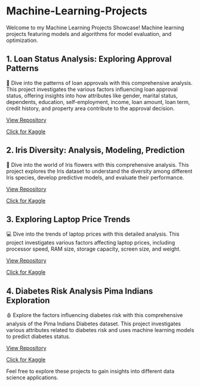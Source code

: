 # Machine-Learning-Projects

Welcome to my Machine Learning Projects Showcase!
Machine learning projects featuring models and algorithms for model evaluation, and optimization.

## 1. Loan Status Analysis: Exploring Approval Patterns

🏦 Dive into the patterns of loan approvals with this comprehensive analysis. This project investigates the various factors influencing loan approval status, offering insights into how attributes like gender, marital status, dependents, education, self-employment, income, loan amount, loan term, credit history, and property area contribute to the approval decision.

[View Repository](https://github.com/msjahid/Machine-Learning-Projects/tree/main/Loan-Approval-Patterns)

[Click for Kaggle](https://www.kaggle.com/code/msjahid/loan-status-analysis-exploring-approval-patterns)

## 2. Iris Diversity: Analysis, Modeling, Prediction

🌸 Dive into the world of Iris flowers with this comprehensive analysis. This project explores the Iris dataset to understand the diversity among different Iris species, develop predictive models, and evaluate their performance.

[View Repository](https://github.com/msjahid/Machine-Learning-Projects/tree/main/iris_prediction)

[Click for Kaggle](https://www.kaggle.com/code/msjahid/iris-diversity-analysis-modeling-prediction)

## 3. Exploring Laptop Price Trends

💻 Dive into the trends of laptop prices with this detailed analysis. This project investigates various factors affecting laptop prices, including processor speed, RAM size, storage capacity, screen size, and weight.

[View Repository](https://github.com/msjahid/Data_Science_Projects/tree/main/laptop_price)

[Click for Kaggle](https://www.kaggle.com/code/msjahid/exploring-laptop-price-trends)

## 4. Diabetes Risk Analysis Pima Indians Exploration

🩸 Explore the factors influencing diabetes risk with this comprehensive analysis of the Pima Indians Diabetes dataset. This project investigates various attributes related to diabetes risk and uses machine learning models to predict diabetes status.

[View Repository](https://github.com/msjahid/Data_Science_Projects/tree/main/Diabetes-Risk-Analysis)

[Click for Kaggle](https://www.kaggle.com/code/msjahid/diabetes-risk-analysis-pima-indians-exploration)

Feel free to explore these projects to gain insights into different data science applications.
